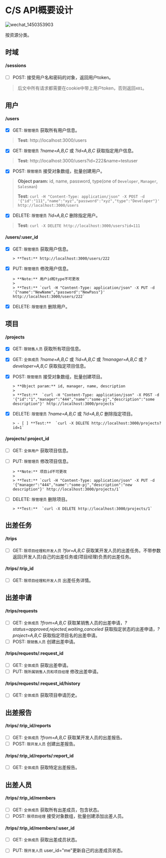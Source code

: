 # C/S API概要设计

![wechat_1450353903](https://cloud.githubusercontent.com/assets/7262715/12070883/d6113e1e-b0c9-11e5-8153-0563f4975c0d.png)

按资源分类。

## 时域

#### /sessions

- [ ] POST: 接受用户名和密码的对象，返回用户token。

>  后文中所有请求都需要在cookie中带上用户token，否则返回`401`。

## 用户

#### /users

- [x] GET: `限管理员` 获取所有用户信息。

> **Test:** http://localhost:3000/users

- [x] GET: `限管理员` *?name=A,B,C* 或 *?id=A,B,C* 获取指定用户信息。

>  **Test:** http://localhost:3000/users?id=222&name=testuser

- [x] POST: `限管理员` 接受对象数组，批量创建用户。

> **Object param:** id, name, password, type(one of `Developer`, `Manager`, `Salesman`)
> 
> **Test:**  `curl -H "Content-Type: application/json" -X POST -d '{"id":"111","name":"xyz","password":"xyz","type":"Developer"}' http://localhost:3000/users`

- [x] DELETE: `限管理员` *?id=A,B,C* 删除指定用户。

> **Test:**  `curl -X DELETE http://localhost:3000/users?id=111`

#### /users/:user_id

- [x] GET: `限管理员` 获取用户信息。
      
      > **Test:** http://localhost:3000/users/222
      
- [x] PUT: `限管理员` 修改用户信息。
      
      > **Note:** 用户id和type不可更改
      > 
      > **Test:** `curl -H "Content-Type: application/json" -X PUT -d '{"name":"NewName","password":"NewPass"}' http://localhost:3000/users/222`
      
- [x] DELETE: `限管理员` 删除用户。

## 项目

#### /projects

- [x] GET: `限销售人员` 获取所有项目信息。
      
- [x] GET: `全体成员` *?name=A,B,C* 或 *?id=A,B,C* 或 *?manager=A,B,C*  或 *?developer=A,B,C* 获取指定项目信息。
      
- [x] POST: `限管理员` 接受对象数组，批量创建项目。
      
      > **Object param:** id, manager, name, description
      > 
      > **Test:**  `curl -H "Content-Type: application/json" -X POST -d '{"id":"1","manager":"444","name":"some-pj","description":"some description"}' http://localhost:3000/projects`
      
- [x] DELETE: `限管理员` *?name=A,B,C* 或 *?id=A,B,C* 删除指定项目。
      
      > - [ ] **Test:**  `curl -X DELETE http://localhost:3000/projects?id=1`

#### /projects/:project_id

- [ ] GET: `全体用户` 获取项目信息。
      
- [ ] PUT: `限管理员` 修改项目信息。
      
      > **Note:** 项目id不可更改
      > 
      > **Test:** `curl -H "Content-Type: application/json" -X PUT -d '{"manager":"444","name":"some-pj","description":"new description"}' http://localhost:3000/projects/1`
      
- [ ] DELETE: `限管理员` 删除项目。
      
      > **Test:**  `curl -X DELETE http://localhost:3000/projects/1`

## 出差任务

#### /trips

- [ ] GET: `限项目经理和开发人员` *?for=A,B,C* 获取某开发人员的出差任务。不带参数返回(开发人员)自己的出差任务或(项目经理)负责的出差任务。

#### /trips/:trip_id

- [ ] GET: `限项目经理和开发人员` 出差任务详情。

## 出差申请

#### /trips/requests

- [ ] GET: `全体成员` *?from=A,B,C* 获取某销售人员的出差申请，*?status=approved,rejected,waiting,canceled* 获取指定状态的出差申请，*?project=A,B,C* 获取指定项目名的出差申请。
- [ ] POST: `限销售人员` 创建出差申请。

#### /trips/requests/:request_id

- [ ] GET: `全体成员` 获取出差申请。
- [ ] PUT: `限所属销售人员和项目经理` 修改出差申请。

#### /trips/requests/:request_id/history

- [ ] GET: `全体成员` 获取项目申请历史。

## 出差报告

#### /trips/:trip_id/reports

- [ ] GET: `全体成员` *?from=A,B,C* 获取某开发人员的出差报告。
- [ ] POST: `限开发人员` 创建出差报告。

#### /trips/:trip_id/reports/:report_id

- [ ] GET: `全体成员` 获取特定出差报告。

## 出差人员

#### /trips/:trip_id/members

- [ ] GET: `全体成员` 获取所有出差成员，包含状态。
- [ ] POST: `限项目经理` 接受对象数组，批量创建添加出差人员。

#### /trips/:trip_id/members/:user_id

- [ ] GET: `全体成员` 获取出差成员状态。
- [ ] PUT: `限开发人员` user_id="me"更新自己的出差成员状态。

